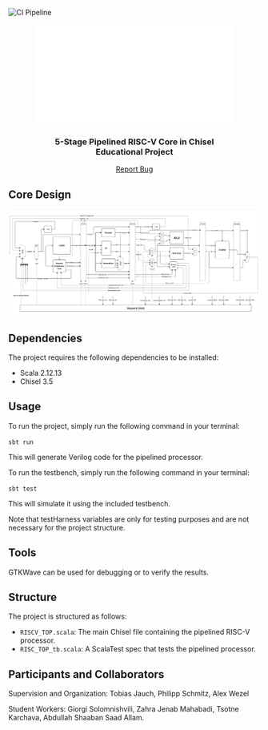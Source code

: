  ![CI Pipeline](https://github.com/RPTU-EIS/RISCV-Core/actions/workflows/scala.yml/badge.svg?event=push)
<!-- PROJECT LOGO -->
<div align="center">
  <a href="https://github.com/RPTU-EIS/RISCV-Core">
    <img src="fig/RPTU_logo.png" alt="Logo" width="400" height="200">
  </a>
  <h3 align="center">
  5-Stage Pipelined RISC-V Core in Chisel
  <br />
  Educational Project
  </h3>
  <p align="center">
    <a href="https://github.com/RPTU-EIS/RISCV-Core/issues">Report Bug</a> 
  </p>
</div>

<!-- TABLE OF CONTENTS 
<details>
  <summary>Table of Contents</summary>
  <ol>
    <li>
      <a href="#about-the-project">About The Project</a>
    </li>
    <li>
      <a href="#getting-started">Getting Started</a>
      <ul>
        <li><a href="#prerequisites">Prerequisites</a></li>
        <li><a href="#installation">Installation</a></li>
      </ul>
    </li>
    <li><a href="#roadmap">Roadmap</a></li>
    <li><a href="#contact">Contact</a></li>
    <li><a href="#acknowledgments">Acknowledgments</a></li>
  </ol>
</details> -->


## Core Design

<img src="fig/RISC-V_Core_Pipeline.png" alt="Pipelines RISC-V Core Design" width="2000">

## Dependencies

The project requires the following dependencies to be installed:

- Scala 2.12.13
- Chisel 3.5

## Usage

To run the project, simply run the following command in your terminal:

`sbt run`


This will generate Verilog code for the pipelined processor.

To run the testbench, simply run the following command in your terminal:

`sbt test`

This will simulate it using the included testbench.

Note that testHarness variables are only for testing purposes and are not necessary for the project structure.

## Tools

GTKWave can be used for debugging or to verify the results.

## Structure

The project is structured as follows:

- `RISCV_TOP.scala`: The main Chisel file containing the pipelined RISC-V processor.
- `RISC_TOP_tb.scala`: A ScalaTest spec that tests the pipelined processor.

## Participants and Collaborators

Supervision and Organization: Tobias Jauch, Philipp Schmitz, Alex Wezel

Student Workers: Giorgi Solomnishvili, Zahra Jenab Mahabadi, Tsotne Karchava, Abdullah Shaaban Saad Allam.

[product-screenshot]: images/screenshot.png
